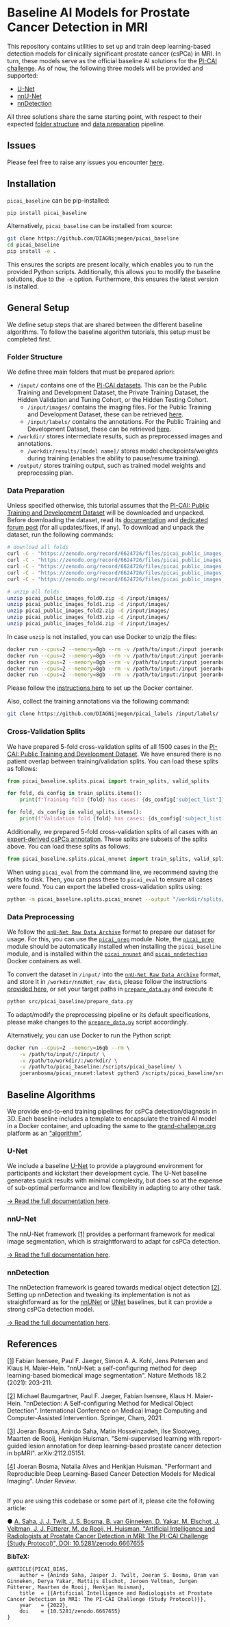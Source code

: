 # Baseline AI Models for Prostate Cancer Detection in MRI

This repository contains utilities to set up and train deep learning-based detection models for clinically significant prostate cancer (csPCa) in MRI. In turn, these models serve as the official baseline AI solutions for the [PI-CAI challenge](https://pi-cai.grand-challenge.org/). As of now, the following three models will be provided and supported:

- [U-Net](unet_baseline.md)
- [nnU-Net](nnunet_baseline.md)
- [nnDetection](nndetection_baseline.md)

All three solutions share the same starting point, with respect to their expected [folder structure](#folder-structure) and [data preparation](#data-preparation) pipeline.

## Issues
Please feel free to raise any issues you encounter [here](https://github.com/DIAGNijmegen/picai_baseline/issues).


## Installation
`picai_baseline` can be pip-installed:

```bash
pip install picai_baseline
```

Alternatively, `picai_baseline` can be installed from source:

```bash
git clone https://github.com/DIAGNijmegen/picai_baseline
cd picai_baseline
pip install -e .
```

This ensures the scripts are present locally, which enables you to run the provided Python scripts. Additionally, this allows you to modify the baseline solutions, due to the `-e` option. Furthermore, this ensures the latest version is installed.


## General Setup
We define setup steps that are shared between the different baseline algorithms. To follow the baseline algorithm tutorials, this setup must be completed first.


### Folder Structure
We define three main folders that must be prepared apriori:
- `/input/` contains one of the [PI-CAI datasets](https://pi-cai.grand-challenge.org/DATA/). This can be the Public Training and Development Dataset, the Private Training Dataset, the Hidden Validation and Tuning Cohort, or the Hidden Testing Cohort.
  - `/input/images/` contains the imaging files. For the Public Training and Development Dataset, these can be retrieved [here](https://zenodo.org/record/6624726).
  - `/input/labels/` contains the annotations. For the Public Training and Development Dataset, these can be retrieved [here](https://github.com/DIAGNijmegen/picai_labels).
- `/workdir/` stores intermediate results, such as preprocessed images and annotations.
  - `/workdir/results/[model name]/` stores model checkpoints/weights during training (enables the ability to pause/resume training).    
- `/output/` stores training output, such as trained model weights and preprocessing plan.


### Data Preparation
Unless specified otherwise, this tutorial assumes that the [PI-CAI: Public Training and Development Dataset](https://pi-cai.grand-challenge.org/DATA/) will be downloaded and unpacked. Before downloading the dataset, read its [documentation](https://zenodo.org/record/6624726) and [dedicated forum post](https://grand-challenge.org/forums/forum/pi-cai-607/topic/public-training-and-development-dataset-updates-and-fixes-631/) (for all updates/fixes, if any). To download and unpack the dataset, run the following commands:

```bash
# download all folds
curl -C - "https://zenodo.org/record/6624726/files/picai_public_images_fold0.zip?download=1" --output picai_public_images_fold0.zip
curl -C - "https://zenodo.org/record/6624726/files/picai_public_images_fold1.zip?download=1" --output picai_public_images_fold1.zip
curl -C - "https://zenodo.org/record/6624726/files/picai_public_images_fold2.zip?download=1" --output picai_public_images_fold2.zip
curl -C - "https://zenodo.org/record/6624726/files/picai_public_images_fold3.zip?download=1" --output picai_public_images_fold3.zip
curl -C - "https://zenodo.org/record/6624726/files/picai_public_images_fold4.zip?download=1" --output picai_public_images_fold4.zip

# unzip all folds
unzip picai_public_images_fold0.zip -d /input/images/
unzip picai_public_images_fold1.zip -d /input/images/
unzip picai_public_images_fold2.zip -d /input/images/
unzip picai_public_images_fold3.zip -d /input/images/
unzip picai_public_images_fold4.zip -d /input/images/
```

In case `unzip` is not installed, you can use Docker to unzip the files:

```bash
docker run --cpus=2 --memory=8gb --rm -v /path/to/input:/input joeranbosma/picai_nnunet:latest unzip /input/picai_public_images_fold0.zip -d /input/images/
docker run --cpus=2 --memory=8gb --rm -v /path/to/input:/input joeranbosma/picai_nnunet:latest unzip /input/picai_public_images_fold1.zip -d /input/images/
docker run --cpus=2 --memory=8gb --rm -v /path/to/input:/input joeranbosma/picai_nnunet:latest unzip /input/picai_public_images_fold2.zip -d /input/images/
docker run --cpus=2 --memory=8gb --rm -v /path/to/input:/input joeranbosma/picai_nnunet:latest unzip /input/picai_public_images_fold3.zip -d /input/images/
docker run --cpus=2 --memory=8gb --rm -v /path/to/input:/input joeranbosma/picai_nnunet:latest unzip /input/picai_public_images_fold4.zip -d /input/images/
```

Please follow the [instructions here](nnunet_baseline.md#nnu-net---docker-setup) to set up the Docker container.

Also, collect the training annotations via the following command:

```bash
git clone https://github.com/DIAGNijmegen/picai_labels /input/labels/
```


### Cross-Validation Splits
We have prepared 5-fold cross-validation splits of all 1500 cases in the [PI-CAI: Public Training and Development Dataset](https://pi-cai.grand-challenge.org/DATA/). We have ensured there is no patient overlap between training/validation splits. You can load these splits as follows:

```python
from picai_baseline.splits.picai import train_splits, valid_splits

for fold, ds_config in train_splits.items():
    print(f"Training fold {fold} has cases: {ds_config['subject_list']}")

for fold, ds_config in valid_splits.items():
    print(f"Validation fold {fold} has cases: {ds_config['subject_list']}")
```

Additionally, we prepared 5-fold cross-validation splits of all cases with an [expert-derived csPCa annotation](https://github.com/DIAGNijmegen/picai_labels/tree/main/csPCa_lesion_delineations/human_expert). These splits are subsets of the splits above. You can load these splits as follows:

```python
from picai_baseline.splits.picai_nnunet import train_splits, valid_splits
```

When using `picai_eval` from the command line, we recommend saving the splits to disk. Then, you can pass these to `picai_eval` to ensure all cases were found. You can export the labelled cross-validation splits using:

```bash
python -m picai_baseline.splits.picai_nnunet --output "/workdir/splits/picai_nnunet"
```


### Data Preprocessing
We follow the [`nnU-Net Raw Data Archive`][nnunet_raw_data_format] format to prepare our dataset for usage. For this, you can use the [`picai_prep`][picai_prep] module. Note, the [`picai_prep`][picai_prep] module should be automatically installed when installing the `picai_baseline` module, and is installed within the [`picai_nnunet`][picai_nnunet_docker] and [`picai_nndetection`][picai_nndetection_docker] Docker containers as well. 

To convert the dataset in `/input/` into the [`nnU-Net Raw Data Archive`][nnunet_raw_data_format] format, and store it in `/workdir/nnUNet_raw_data`, please follow the instructions [provided here][picai_prep_mha2nnunet], or set your target paths in [`prepare_data.py`](src/picai_baseline/prepare_data.py) and execute it:

```bash
python src/picai_baseline/prepare_data.py
```

To adapt/modify the preprocessing pipeline or its default specifications, please make changes to the [`prepare_data.py`](src/picai_baseline/prepare_data.py) script accordingly.

Alternatively, you can use Docker to run the Python script:

```bash
docker run --cpus=2 --memory=16gb --rm \
    -v /path/to/input/:/input/ \
    -v /path/to/workdir/:/workdir/ \
    -v /path/to/picai_baseline:/scripts/picai_baseline/ \
    joeranbosma/picai_nnunet:latest python3 /scripts/picai_baseline/src/picai_baseline/prepare_data.py
```


## Baseline Algorithms
We provide end-to-end training pipelines for csPCa detection/diagnosis in 3D. Each baseline includes a template to encapsulate the trained AI model in a Docker container, and uploading the same to the [grand-challenge.org](https://grand-challenge.org/) platform as an ["algorithm"](https://grand-challenge.org/documentation/algorithms/). 


### U-Net
We include a baseline [U-Net](https://link.springer.com/chapter/10.1007/978-3-319-24574-4_28) to provide a playground environment for participants and kickstart their development cycle. The U-Net baseline generates quick results with minimal complexity, but does so at the expense of sub-optimal performance and low flexibility in adapting to any other task.

[→ Read the full documentation here](unet_baseline.md).


### nnU-Net
The nnU-Net framework [[1]](#1) provides a performant framework for medical image segmentation, which is straightforward to adapt for csPCa detection. 

[→ Read the full documentation here](nnunet_baseline.md).


### nnDetection
The nnDetection framework is geared towards medical object detection [[2]](#2). Setting up nnDetection and tweaking its implementation is not as straightforward as for the [nnUNet](#nnu-net) or [UNet](#u-net) baselines, but it can provide a strong csPCa detection model.

[→ Read the full documentation here](nndetection_baseline.md).


## References
<a id="1" href="https://www.nature.com/articles/s41592-020-01008-z">[1]</a> 
Fabian Isensee, Paul F. Jaeger, Simon A. A. Kohl, Jens Petersen and Klaus H. Maier-Hein. "nnU-Net: a self-configuring method for deep learning-based biomedical image segmentation". Nature Methods 18.2 (2021): 203-211.

<a id="2" href="https://link.springer.com/chapter/10.1007/978-3-030-87240-3_51">[2]</a> 
Michael Baumgartner, Paul F. Jaeger, Fabian Isensee, Klaus H. Maier-Hein. "nnDetection: A Self-configuring Method for Medical Object Detection". International Conference on Medical Image Computing and Computer-Assisted Intervention. Springer, Cham, 2021.

<a id="3" href="https://arxiv.org/abs/2112.05151">[3]</a> 
Joeran Bosma, Anindo Saha, Matin Hosseinzadeh, Ilse Slootweg, Maarten de Rooij, Henkjan Huisman. "Semi-supervised learning with report-guided lesion annotation for deep learning-based prostate cancer detection in bpMRI". arXiv:2112.05151.

<a id="4" href="#">[4]</a> 
Joeran Bosma, Natalia Alves and Henkjan Huisman. "Performant and Reproducible Deep Learning-Based Cancer Detection Models for Medical Imaging". _Under Review_.


##
If you are using this codebase or some part of it, please cite the following article:

● [A. Saha, J. J. Twilt, J. S. Bosma, B. van Ginneken, D. Yakar, M. Elschot, J. Veltman, J. J. Fütterer, M. de Rooij, H. Huisman, "Artificial Intelligence and Radiologists at Prostate Cancer Detection in MRI: The PI-CAI Challenge (Study Protocol)", DOI: 10.5281/zenodo.6667655](https://zenodo.org/record/6667655)

**BibTeX:**
```
@ARTICLE{PICAI_BIAS,
    author = {Anindo Saha, Jasper J. Twilt, Joeran S. Bosma, Bram van Ginneken, Derya Yakar, Mattijs Elschot, Jeroen Veltman, Jurgen Fütterer, Maarten de Rooij, Henkjan Huisman},
    title  = {{Artificial Intelligence and Radiologists at Prostate Cancer Detection in MRI: The PI-CAI Challenge (Study Protocol)}}, 
    year   = {2022},
    doi    = {10.5281/zenodo.6667655}
}
```

[picai_nnunet_docker]: https://hub.docker.com/r/joeranbosma/picai_nnunet
[picai_nndetection_docker]: https://hub.docker.com/r/joeranbosma/picai_nndetection
[picai_prep]: https://github.com/DIAGNijmegen/picai_prep
[nnunet_raw_data_format]: https://github.com/MIC-DKFZ/nnUNet/blob/master/documentation/dataset_conversion.md
[picai_prep_mha2nnunet]: https://github.com/DIAGNijmegen/picai_prep#mha-archive--nnu-net-raw-data-archive
[nnunet-archive]: https://github.com/MIC-DKFZ/nnUNet/blob/master/documentation/dataset_conversion.md
[nndetection-archive]: https://github.com/MIC-DKFZ/nnDetection/#adding-new-data-sets
